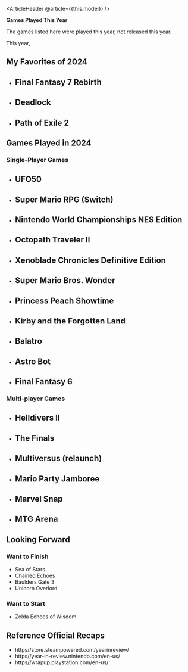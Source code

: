 <ArticleHeader @article={{this.model}} />

<aside>
  <b>Games Played This Year</b>
  <p>The games listed here were played this year, not released this year.</p>
</aside>

This year, 

## My Favorites of 2024

- **Final Fantasy 7 Rebirth**
    - 
- **Deadlock**
    - 
- **Path of Exile 2**
    - 


## Games Played in 2024

### Single-Player Games

- **UFO50**
    - 
- **Super Mario RPG** (Switch)
    - 
- **Nintendo World Championships NES Edition**
    - 
- **Octopath Traveler II**
    - 
- **Xenoblade Chronicles Definitive Edition**
    - 
- **Super Mario Bros. Wonder**
    - 
- **Princess Peach Showtime**
    - 
- **Kirby and the Forgotten Land**
    - 
- **Balatro**
    - 
- **Astro Bot**
    - 
- **Final Fantasy 6**
    - 


### Multi-player Games

- **Helldivers II**
    - 
- **The Finals**
    - 
- **Multiversus** (relaunch)
    - 
- **Mario Party Jamboree**
    - 
- **Marvel Snap**
    - 
- **MTG Arena**
    - 



## Looking Forward

### Want to Finish

- Sea of Stars
- Chained Echoes
- Baulders Gate 3
- Unicorn Overlord

### Want to Start

- Zelda Echoes of Wisdom


## Reference Official Recaps

- https//store.steampowered.com/yearinreview/
- https//year-in-review.nintendo.com/en-us/
- https//wrapup.playstation.com/en-us/
